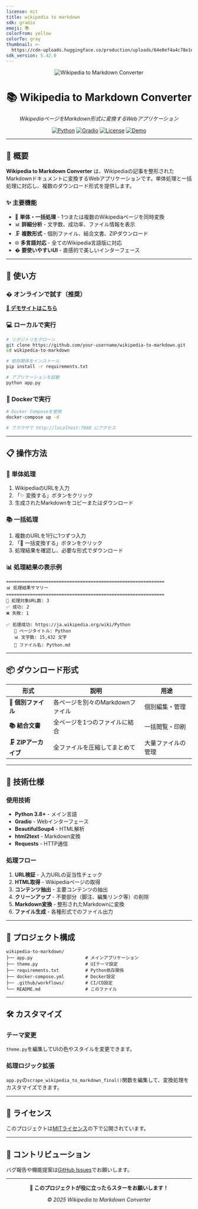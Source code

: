 ```yaml
---
license: mit
title: wikipedia to markdown
sdk: gradio
emoji: 📚
colorFrom: yellow
colorTo: gray
thumbnail: >-
  https://cdn-uploads.huggingface.co/production/uploads/64e0ef4a4c78e1eba5178d7a/vJQZ24fctExV3dax_BGU-.jpeg
sdk_version: 5.42.0
---
```


<div align="center">

![Wikipedia to Markdown Converter](https://github.com/user-attachments/assets/201c0b39-6bf7-4599-a62a-dd3e6f61e5f8)

# 📚 Wikipedia to Markdown Converter

*WikipediaページをMarkdown形式に変換するWebアプリケーション*

[![Python](https://img.shields.io/badge/Python-3.8+-3776AB?style=for-the-badge&logo=python&logoColor=white)](https://python.org)
[![Gradio](https://img.shields.io/badge/Gradio-5.42+-FF6B6B?style=for-the-badge&logo=gradio&logoColor=white)](https://gradio.app)
[![License](https://img.shields.io/badge/License-MIT-green?style=for-the-badge)](LICENSE)
[![Demo](https://img.shields.io/badge/🚀%20デモサイト-Live-orange?style=for-the-badge)](https://huggingface.co/spaces/MakiAi/wikipedia-to-markdown)

</div>

---

## 🌟 概要

**Wikipedia to Markdown Converter** は、Wikipediaの記事を整形されたMarkdownドキュメントに変換するWebアプリケーションです。単体処理と一括処理に対応し、複数のダウンロード形式を提供します。

### ✨ **主要機能**

- 🔄 **単体・一括処理** - 1つまたは複数のWikipediaページを同時変換
- 📊 **詳細分析** - 文字数、成功率、ファイル情報を表示
- 🗜️ **複数形式** - 個別ファイル、結合文書、ZIPダウンロード
- 🌐 **多言語対応** - 全てのWikipedia言語版に対応
- � **要使いやすいUI** - 直感的で美しいインターフェース

---

## 🚀 使い方

### �  **オンラインで試す（推奨）**
**[🚀 デモサイトはこちら](https://huggingface.co/spaces/MakiAi/wikipedia-to-markdown)**

### 💻 **ローカルで実行**

```bash
# リポジトリをクローン
git clone https://github.com/your-username/wikipedia-to-markdown.git
cd wikipedia-to-markdown

# 依存関係をインストール
pip install -r requirements.txt

# アプリケーションを起動
python app.py
```

### 🐳 **Dockerで実行**

```bash
# Docker Composeを使用
docker-compose up -d

# ブラウザで http://localhost:7860 にアクセス
```

---

## 📋 操作方法

### 🔗 **単体処理**
1. WikipediaのURLを入力
2. 「✨ 変換する」ボタンをクリック
3. 生成されたMarkdownをコピーまたはダウンロード

### 📚 **一括処理**
1. 複数のURLを1行に1つずつ入力
2. 「🚀 一括変換する」ボタンをクリック
3. 処理結果を確認し、必要な形式でダウンロード

### 📊 **処理結果の表示例**
```
============================================================
📊 処理結果サマリー
============================================================
🔗 処理対象URL数: 3
✅ 成功: 2
❌ 失敗: 1

✅ 処理成功: https://ja.wikipedia.org/wiki/Python
   📄 ページタイトル: Python
   📊 文字数: 15,432 文字
   💾 ファイル名: Python.md
```

---

## 📦 ダウンロード形式

| 形式 | 説明 | 用途 |
|------|------|------|
| **📄 個別ファイル** | 各ページを別々のMarkdownファイル | 個別編集・管理 |
| **📚 結合文書** | 全ページを1つのファイルに結合 | 一括閲覧・印刷 |
| **🗜️ ZIPアーカイブ** | 全ファイルを圧縮してまとめて | 大量ファイルの管理 |

---

## 🔧 技術仕様

### **使用技術**
- **Python 3.8+** - メイン言語
- **Gradio** - Webインターフェース
- **BeautifulSoup4** - HTML解析
- **html2text** - Markdown変換
- **Requests** - HTTP通信

### **処理フロー**
1. **URL検証** - 入力URLの妥当性チェック
2. **HTML取得** - Wikipediaページの取得
3. **コンテンツ抽出** - 主要コンテンツの抽出
4. **クリーンアップ** - 不要部分（脚注、編集リンク等）の削除
5. **Markdown変換** - 整形されたMarkdownに変換
6. **ファイル生成** - 各種形式でのファイル出力

---

## 📁 プロジェクト構成

```
wikipedia-to-markdown/
├── app.py                    # メインアプリケーション
├── theme.py                  # UIテーマ設定
├── requirements.txt          # Python依存関係
├── docker-compose.yml        # Docker設定
├── .github/workflows/        # CI/CD設定
└── README.md                 # このファイル
```

---

## 🛠️ カスタマイズ

### **テーマ変更**
`theme.py`を編集してUIの色やスタイルを変更できます。

### **処理ロジック拡張**
`app.py`の`scrape_wikipedia_to_markdown_final()`関数を編集して、変換処理をカスタマイズできます。

---

## 📄 ライセンス

このプロジェクトは[MITライセンス](LICENSE)の下で公開されています。

---

## 🤝 コントリビューション

バグ報告や機能提案は[GitHub Issues](https://github.com/your-username/wikipedia-to-markdown/issues)でお願いします。

---

<div align="center">

**🌟 このプロジェクトが役に立ったらスターをお願いします！**

*© 2025 Wikipedia to Markdown Converter*

</div>
